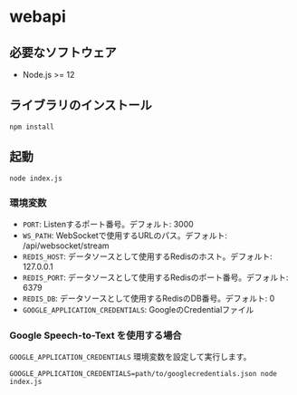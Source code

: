 # webapi

## 必要なソフトウェア

- Node.js >= 12

## ライブラリのインストール

```Shell
npm install
```

## 起動

```Shell
node index.js
```

### 環境変数

- `PORT`: Listenするポート番号。デフォルト: 3000
- `WS_PATH`: WebSocketで使用するURLのパス。デフォルト: /api/websocket/stream
- `REDIS_HOST`: データソースとして使用するRedisのホスト。デフォルト: 127.0.0.1
- `REDIS_PORT`: データソースとして使用するRedisのポート番号。デフォルト: 6379
- `REDIS_DB`: データソースとして使用するRedisのDB番号。デフォルト: 0
- `GOOGLE_APPLICATION_CREDENTIALS`: GoogleのCredentialファイル

### Google Speech-to-Text を使用する場合

`GOOGLE_APPLICATION_CREDENTIALS` 環境変数を設定して実行します。

```Shell
GOOGLE_APPLICATION_CREDENTIALS=path/to/googlecredentials.json node index.js
```
